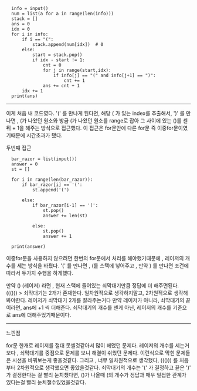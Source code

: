       info = input()
      num = list(a for a in range(len(info)))
      stack = []
      ans = 0
      idx = 0
      for i in info:
          if i == "(":
              stack.append(num[idx])  # 0
          else:
              start = stack.pop()
              if idx - start != 1:
                  cnt = 0
                  for j in range(start,idx):
                      if info[j] == "(" and info[j+1] == ")":
                          cnt += 1
                  ans += cnt + 1
          idx += 1
      print(ans)
---
이게 처음 내 코드였다. 
'(' 를 만나게 된다면, 해당 ( 가 있는 index를 추출해서, ')' 를 만나면 , (가 나왔던 원소와 방금 (가 나왔던 원소를 range로 잡아 그 사이에 있는 ()를 센뒤 + 1을 해주는 방식으로 접근했다.
이 접근은 for문안에 다른 for문 즉 이중for문이였기때문에 시간초과가 됐다. 

두번쨰 접근 

      bar_razor = list(input())
      answer = 0
      st = []
      
      for i in range(len(bar_razor)):
          if bar_razor[i] == '(':
              st.append('(')
      
          else:
              if bar_razor[i-1] == '(':
                  st.pop()
                  answer += len(st)
      
              else:
                  st.pop()
                  answer += 1
      
      print(answer)

이중for문을 사용하지 않으려면 한번의 for문에서 처리를 해야했기때문에 , 레이저의 개수를 세는 방식을 바꿨다. 
'(' 를 만나면 , (를 스택에 넣어주고 , 만약 ) 를 만나면 조건에 따라서 두가지 수행을 하게했다. 

만약 () (레이저) 라면 , 현재 스택에 들어있는 쇠막대기만큼 정답에 더 해주면된다. ((())) > 쇠막대기는 2개가 존재한다. 일차원적으로 생각하지말고, 2차원적으로 생각해봐야한다. 레이저가 쇠막대기 2개를 잘라주는거다 
만약 레이저가 아니라, 쇠막대기의 끝이라면, ans에 +1 씩 더해준다. 쇠막대기의 개수를 센게 아닌, 레이저의 개수를 기준으로 ans에 더해주었기때문이다. 

---
느낀점

for문 한개로 레이저를 절대 못셀것같아서 많이 헤맸던 문제다. 레이저의 개수를 세는거보다 , 쇠막대기를 중점으로 문제를 보니 해결이 쉬웠던 문제다. 
이런식으로 막힌 문제들은 시선을 바꿔보는게 좋을것같다. 
그리고 , 너무 일차원적으로 생각했다, ((())) 를 처음부터 2차원적으로 생각했으면 좋았을것같다. 쇠막대기의 개수는 '(' 가 결정하고 끝은 ')' 가 결정한다는 걸 빨리 눈치챘다면, ()가 나올때 (의 개수가 정답과 매우 밀접한 관계가 있다는걸 
빨리 눈치챌수있었을것같다. 
